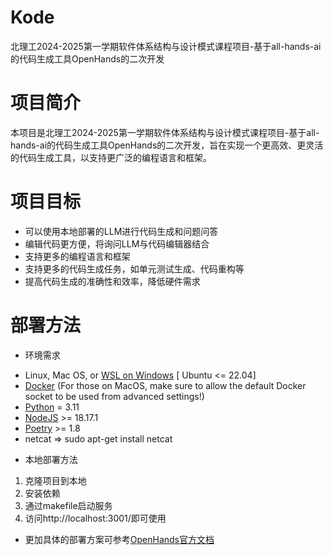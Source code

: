 # Kode
北理工2024-2025第一学期软件体系结构与设计模式课程项目-基于all-hands-ai的代码生成工具OpenHands的二次开发

# 项目简介
本项目是北理工2024-2025第一学期软件体系结构与设计模式课程项目-基于all-hands-ai的代码生成工具OpenHands的二次开发，旨在实现一个更高效、更灵活的代码生成工具，以支持更广泛的编程语言和框架。

# 项目目标
- 可以使用本地部署的LLM进行代码生成和问题问答
- 编辑代码更方便，将询问LLM与代码编辑器结合
- 支持更多的编程语言和框架
- 支持更多的代码生成任务，如单元测试生成、代码重构等
- 提高代码生成的准确性和效率，降低硬件需求

# 部署方法
- 环境需求
* Linux, Mac OS, or [WSL on Windows](https://learn.microsoft.com/en-us/windows/wsl/install)  [ Ubuntu <= 22.04]
* [Docker](https://docs.docker.com/engine/install/) (For those on MacOS, make sure to allow the default Docker socket to be used from advanced settings!)
* [Python](https://www.python.org/downloads/) = 3.11
* [NodeJS](https://nodejs.org/en/download/package-manager) >= 18.17.1
* [Poetry](https://python-poetry.org/docs/#installing-with-the-official-installer) >= 1.8
* netcat => sudo apt-get install netcat
- 本地部署方法
1. 克隆项目到本地
2. 安装依赖
3. 通过makefile启动服务
4. 访问http://localhost:3001/即可使用
- 更加具体的部署方案可参考[OpenHands官方文档](https://docs.all-hands.dev/modules/usage/installation)
